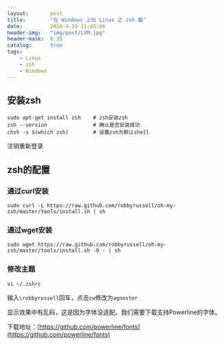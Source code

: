 ```yaml
---
layout:       post
title:        "在 Windows 上玩 Linux 之 zsh 篇"
date:         2018-4-19 11:45:06
header-img:   "img/post/LVM.jpg"
header-mask:  0.35
catalog:      true
tags:
    - Linux 
    - zsh
    - Windows
---
```


## 安装zsh
    
```shell
sudo apt-get install zsh    # zsh安装zsh
zsh --version               # 确认是否安装成功
chsh -s $(which zsh)        # 设置zsh为默认shell
```
注销重新登录
## zsh的配置
### 通过curl安装
```shell
sudo curl -L https://raw.github.com/robbyrussell/oh-my-zsh/master/tools/install.sh | sh
```
### 通过wget安装
```shell
sudo wget https://raw.github.com/robbyrussell/oh-my-zsh/master/tools/install.sh -O - | sh
```

### 修改主题
```shell
vi ~/.zshrc
```
输入`\robbyrussell`回车，点击`cw`修改为`agnoster`

显示效果中有乱码，这是因为字体没适配。我们需要下载支持Powerline的字体。

下载地址：[https://github.com/powerline/fonts](https://github.com/powerline/fonts)
